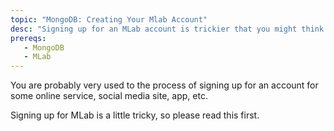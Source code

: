 ```yaml
---
topic: "MongoDB: Creating Your Mlab Account"
desc: "Signing up for an MLab account is trickier that you might think "
prereqs:
   - MongoDB
   - MLab
---
```


You are probably very used to the process of signing up for an account for some online service, social media site, app, etc.

Signing up for MLab is a little tricky, so please read this first.

